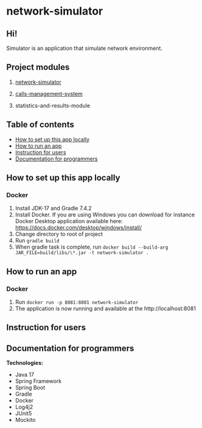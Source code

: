 # network-simulator

## Hi!
Simulator is an application that simulate network environment.

## Project modules

1. [network-simulator](https://github.com/PiotrStoklosa/network-simulator)


2. [calls-management-system](https://github.com/PiotrStoklosa/calls-management-system)


3. statistics-and-results-module



## Table of contents
* [How to set up this app locally](#How-to-set-up-this-app-locally)
* [How to run an app](#How-to-run-an-app)
* [Instruction for users](#Instruction-for-users)
* [Documentation for programmers](#Documentation-for-programmers)

## How to set up this app locally
### Docker
1. Install JDK-17 and Gradle 7.4.2
2. Install Docker. If you are using Windows you can download for instance Docker Desktop application available here: https://docs.docker.com/desktop/windows/install/
3. Change directory to root of project
4. Run ```gradle build```
5. When gradle task is complete, run  ```docker build --build-arg JAR_FILE=build/libs/\*.jar -t network-simulator .```
## How to run an app
### Docker
1. Run ```docker run -p 8081:8081 network-simulator ```
2. The application is now running and available at the http://localhost:8081
## Instruction for users

## Documentation for programmers

**Technologies:**
- Java 17
- Spring Framework
- Spring Boot
- Gradle
- Docker
- Log4j2
- JUnit5
- Mockito
